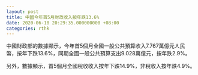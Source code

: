 ```yaml
---
layout: post
title: 中國今年首5月財政收入按年跌13.6%
date: 2020-06-18 20:29:35.000000000 +08:00
categories: rthk
---
```


中國財政部的數據顯示，今年首5個月全國一般公共預算收入7.767萬億元人民幣，按年下跌13.6%，同期全國一般公共預算支出9.028萬億元，按年跌2.9%。

另外，數據顯示，首5個月全國稅收收入按年下跌14.9%，非稅收入按年跌4.9%。
